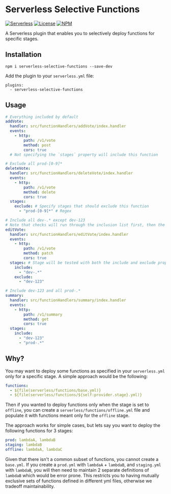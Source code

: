 # Serverless Selective Functions

[![Serverless][ico-serverless]][link-serverless]
[![License][ico-license]][link-license]
[![NPM][ico-npm]][link-npm]

A Serverless plugin that enables you to selectively deploy functions for specific stages.

## Installation

`npm i serverless-selective-functions --save-dev`

Add the plugin to your `serverless.yml` file:

```
plugins:
  - serverless-selective-functions
```

## Usage

```yaml
# Everything included by default
addVote:
  handler: src/functionHandlers/addVote/index.handler
  events:
    - http:
        path: /v1/vote
        method: post
        cors: true
  # Not specifying the `stages` property will include this function

# Exclude all prod-[0-9]*
deleteVote:
  handler: src/functionHandlers/deleteVote/index.handler
  events:
    - http:
        path: /v1/vote
        method: delete
        cors: true
  stages:
    exclude: # Specify stages that should exclude this function
      - "prod-[0-9]*" # Regex

# Include all dev-.* except dev-123
# Note that checks will run through the inclusion list first, then the exclusion list
editVote:
  handler: src/functionHandlers/editVote/index.handler
  events:
    - http:
        path: /v1/vote
        method: patch
        cors: true
  stages: # Stage will be tested with both the include and exclude properties
    include:
      - "dev-.*"
    exclude:
      - "dev-123"

# Include dev-123 and all prod-.*
summary:
  handler: src/functionHandlers/summary/index.handler
  events:
    - http:
        path: /v1/summary
        method: get
        cors: true
  stages:
    include:
      - "dev-123"
      - "prod-.*"
```

## Why?

You may want to deploy some functions as specified in your `serverless.yml` only for a specific stage. A simple approach would be the following:

```yaml
functions:
  - ${file(serverless/functions/base.yml)}
  - ${file(serverless/functions/${self:provider.stage}.yml)}
```

Then if you wanted to deploy functions only when the stage is set to `offline`, you can create a `serverless/functions/offline.yml` file and populate it with functions meant only for the `offline` stage.

The approach works for simple cases, but lets say you want to deploy the following functions for 3 stages:

```yaml
prod: lambdaA, lambdaB
staging: lambdaB
offline: lambdaA, lambdaC
```

Given that there isn't a common subset of functions, you cannot create a `base.yml`. If you create a `prod.yml` with `lambdaA` + `lambdaB`, and `staging.yml` with `lambdaB`, you will then need to maintain 2 separate definitions of `lambdaB` which would be error prone. This restricts you to having mutually exclusive sets of functions defined in different yml files, otherwise we tradeoff maintainability.

[ico-serverless]: http://public.serverless.com/badges/v3.svg
[ico-license]: https://img.shields.io/github/license/GovTechSG/serverless-selective-functions.svg
[ico-npm]: https://img.shields.io/npm/v/@govtechsg/serverless-selective-functions.svg
[link-serverless]: https://www.serverless.com/
[link-license]: ./LICENSE
[link-npm]: https://www.npmjs.com/package/@govtechsg/serverless-selective-functions
